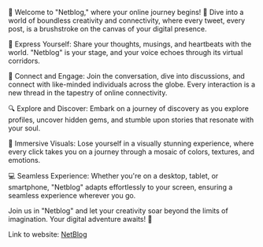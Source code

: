 🌟 Welcome to "Netblog," where your online journey begins! 🌟
Dive into a world of boundless creativity and connectivity, where every tweet, every post, is a brushstroke on the canvas of your digital presence.

📣 Express Yourself: Share your thoughts, musings, and heartbeats with the world. "Netblog" is your stage, and your voice echoes through its virtual corridors.

🤝 Connect and Engage: Join the conversation, dive into discussions, and connect with like-minded individuals across the globe. Every interaction is a new thread in the tapestry of online connectivity.

🔍 Explore and Discover: Embark on a journey of discovery as you explore profiles, uncover hidden gems, and stumble upon stories that resonate with your soul.

🎨 Immersive Visuals: Lose yourself in a visually stunning experience, where every click takes you on a journey through a mosaic of colors, textures, and emotions.

💻 Seamless Experience: Whether you're on a desktop, tablet, or smartphone, "Netblog" adapts effortlessly to your screen, ensuring a seamless experience wherever you go.

Join us in "Netblog" and let your creativity soar beyond the limits of imagination. Your digital adventure awaits! 🚀

Link to website: [NetBlog](https://blognet.great-site.net)
